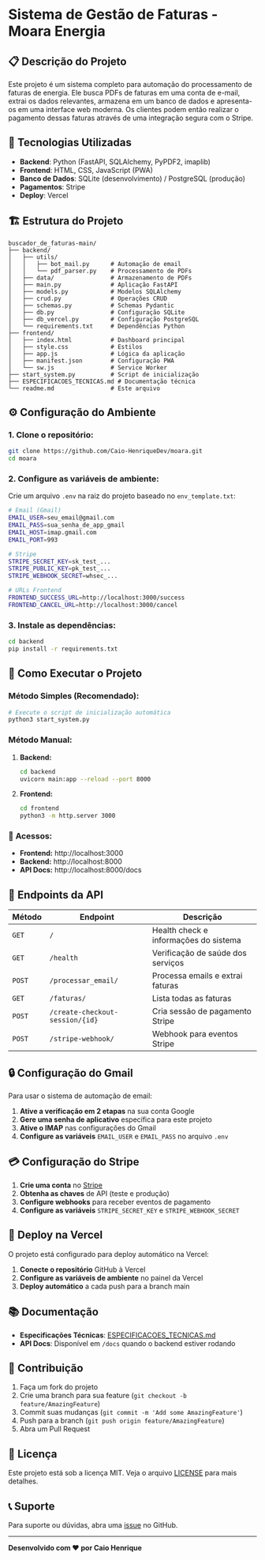 # Sistema de Gestão de Faturas - Moara Energia

## 📋 Descrição do Projeto

Este projeto é um sistema completo para automação do processamento de faturas de energia. Ele busca PDFs de faturas em uma conta de e-mail, extrai os dados relevantes, armazena em um banco de dados e apresenta-os em uma interface web moderna. Os clientes podem então realizar o pagamento dessas faturas através de uma integração segura com o Stripe.

## 🚀 Tecnologias Utilizadas

- **Backend**: Python (FastAPI, SQLAlchemy, PyPDF2, imaplib)
- **Frontend**: HTML, CSS, JavaScript (PWA)
- **Banco de Dados**: SQLite (desenvolvimento) / PostgreSQL (produção)
- **Pagamentos**: Stripe
- **Deploy**: Vercel

## 🏗️ Estrutura do Projeto

```
buscador_de_faturas-main/
├── backend/
│   ├── utils/
│   │   ├── bot_mail.py      # Automação de email
│   │   └── pdf_parser.py    # Processamento de PDFs
│   ├── data/                # Armazenamento de PDFs
│   ├── main.py              # Aplicação FastAPI
│   ├── models.py            # Modelos SQLAlchemy
│   ├── crud.py              # Operações CRUD
│   ├── schemas.py           # Schemas Pydantic
│   ├── db.py                # Configuração SQLite
│   ├── db_vercel.py         # Configuração PostgreSQL
│   └── requirements.txt     # Dependências Python
├── frontend/
│   ├── index.html           # Dashboard principal
│   ├── style.css            # Estilos
│   ├── app.js               # Lógica da aplicação
│   ├── manifest.json        # Configuração PWA
│   └── sw.js                # Service Worker
├── start_system.py          # Script de inicialização
├── ESPECIFICACOES_TECNICAS.md # Documentação técnica
└── readme.md                # Este arquivo
```

## ⚙️ Configuração do Ambiente

### 1. **Clone o repositório:**
```bash
git clone https://github.com/Caio-HenriqueDev/moara.git
cd moara
```

### 2. **Configure as variáveis de ambiente:**
Crie um arquivo `.env` na raiz do projeto baseado no `env_template.txt`:

```bash
# Email (Gmail)
EMAIL_USER=seu_email@gmail.com
EMAIL_PASS=sua_senha_de_app_gmail
EMAIL_HOST=imap.gmail.com
EMAIL_PORT=993

# Stripe
STRIPE_SECRET_KEY=sk_test_...
STRIPE_PUBLIC_KEY=pk_test_...
STRIPE_WEBHOOK_SECRET=whsec_...

# URLs Frontend
FRONTEND_SUCCESS_URL=http://localhost:3000/success
FRONTEND_CANCEL_URL=http://localhost:3000/cancel
```

### 3. **Instale as dependências:**
```bash
cd backend
pip install -r requirements.txt
```

## 🚀 Como Executar o Projeto

### **Método Simples (Recomendado):**
```bash
# Execute o script de inicialização automática
python3 start_system.py
```

### **Método Manual:**
1. **Backend:**
   ```bash
   cd backend
   uvicorn main:app --reload --port 8000
   ```

2. **Frontend:**
   ```bash
   cd frontend
   python3 -m http.server 3000
   ```

### 📱 **Acessos:**
- **Frontend:** http://localhost:3000
- **Backend:** http://localhost:8000
- **API Docs:** http://localhost:8000/docs

## 🔌 Endpoints da API

| Método | Endpoint | Descrição |
|--------|----------|-----------|
| `GET` | `/` | Health check e informações do sistema |
| `GET` | `/health` | Verificação de saúde dos serviços |
| `POST` | `/processar_email/` | Processa emails e extrai faturas |
| `GET` | `/faturas/` | Lista todas as faturas |
| `POST` | `/create-checkout-session/{id}` | Cria sessão de pagamento Stripe |
| `POST` | `/stripe-webhook/` | Webhook para eventos Stripe |

## 🔒 Configuração do Gmail

Para usar o sistema de automação de email:

1. **Ative a verificação em 2 etapas** na sua conta Google
2. **Gere uma senha de aplicativo** específica para este projeto
3. **Ative o IMAP** nas configurações do Gmail
4. **Configure as variáveis** `EMAIL_USER` e `EMAIL_PASS` no arquivo `.env`

## 💳 Configuração do Stripe

1. **Crie uma conta** no [Stripe](https://stripe.com)
2. **Obtenha as chaves** de API (teste e produção)
3. **Configure webhooks** para receber eventos de pagamento
4. **Configure as variáveis** `STRIPE_SECRET_KEY` e `STRIPE_WEBHOOK_SECRET`

## 🚀 Deploy na Vercel

O projeto está configurado para deploy automático na Vercel:

1. **Conecte o repositório** GitHub à Vercel
2. **Configure as variáveis de ambiente** no painel da Vercel
3. **Deploy automático** a cada push para a branch main

## 📚 Documentação

- **Especificações Técnicas**: [ESPECIFICACOES_TECNICAS.md](ESPECIFICACOES_TECNICAS.md)
- **API Docs**: Disponível em `/docs` quando o backend estiver rodando

## 🤝 Contribuição

1. Faça um fork do projeto
2. Crie uma branch para sua feature (`git checkout -b feature/AmazingFeature`)
3. Commit suas mudanças (`git commit -m 'Add some AmazingFeature'`)
4. Push para a branch (`git push origin feature/AmazingFeature`)
5. Abra um Pull Request

## 📄 Licença

Este projeto está sob a licença MIT. Veja o arquivo [LICENSE](LICENSE) para mais detalhes.

## 📞 Suporte

Para suporte ou dúvidas, abra uma [issue](https://github.com/Caio-HenriqueDev/moara/issues) no GitHub.

---

**Desenvolvido com ❤️ por Caio Henrique**
